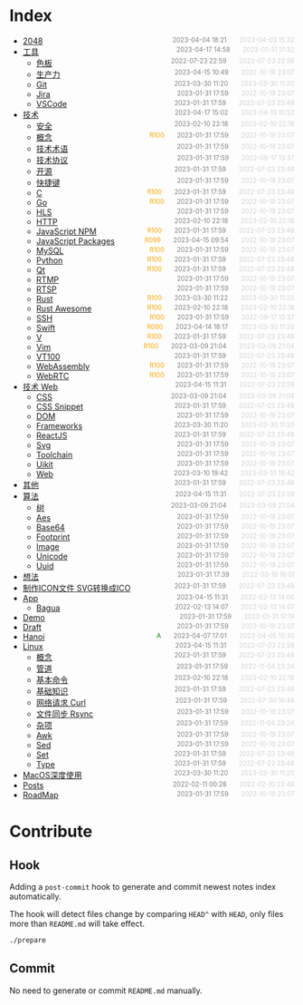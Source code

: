 
# Index

- [2048](src/2048)<span style="font-size:.8em;float:right"><span style="color:orange"></span><span style="padding-left:2em;color:gray;">2023-04-04 18:21</span><span style="padding-left:2em;color:lightgray;">2023-04-03 15:32</span></span>
- [工具](src/%E5%B7%A5%E5%85%B7)<span style="font-size:.8em;float:right"><span style="color:orange"></span><span style="padding-left:2em;color:gray;">2023-04-17 14:58</span><span style="padding-left:2em;color:lightgray;">2023-01-31 17:32</span></span>
  - [色板](src/%E5%B7%A5%E5%85%B7/%E8%89%B2%E6%9D%BF)<span style="font-size:.8em;float:right"><span style="color:orange"></span><span style="padding-left:2em;color:gray;">2022-07-23 22:59</span><span style="padding-left:2em;color:lightgray;">2022-07-23 22:59</span></span>
  - [生产力](src/%E5%B7%A5%E5%85%B7/%E7%94%9F%E4%BA%A7%E5%8A%9B)<span style="font-size:.8em;float:right"><span style="color:orange"></span><span style="padding-left:2em;color:gray;">2023-04-15 10:49</span><span style="padding-left:2em;color:lightgray;">2022-10-19 23:07</span></span>
  - [Git](src/%E5%B7%A5%E5%85%B7/Git)<span style="font-size:.8em;float:right"><span style="color:orange"></span><span style="padding-left:2em;color:gray;">2023-03-30 11:20</span><span style="padding-left:2em;color:lightgray;">2023-03-30 11:20</span></span>
  - [Jira](src/%E5%B7%A5%E5%85%B7/Jira)<span style="font-size:.8em;float:right"><span style="color:orange"></span><span style="padding-left:2em;color:gray;">2023-01-31 17:59</span><span style="padding-left:2em;color:lightgray;">2022-10-19 23:07</span></span>
  - [VSCode](src/%E5%B7%A5%E5%85%B7/VSCode)<span style="font-size:.8em;float:right"><span style="color:orange"></span><span style="padding-left:2em;color:gray;">2023-01-31 17:59</span><span style="padding-left:2em;color:lightgray;">2022-07-23 23:48</span></span>
- [技术](src/%E6%8A%80%E6%9C%AF)<span style="font-size:.8em;float:right"><span style="color:orange"></span><span style="padding-left:2em;color:gray;">2023-04-17 15:02</span><span style="padding-left:2em;color:lightgray;">2023-04-15 10:52</span></span>
  - [安全](src/%E6%8A%80%E6%9C%AF/%E5%AE%89%E5%85%A8)<span style="font-size:.8em;float:right"><span style="color:orange"></span><span style="padding-left:2em;color:gray;">2023-02-10 22:18</span><span style="padding-left:2em;color:lightgray;">2023-02-10 22:18</span></span>
  - [概念](src/%E6%8A%80%E6%9C%AF/%E6%A6%82%E5%BF%B5)<span style="font-size:.8em;float:right"><span style="color:orange">R100</span><span style="padding-left:2em;color:gray;">2023-01-31 17:59</span><span style="padding-left:2em;color:lightgray;">2022-10-19 23:07</span></span>
  - [技术术语](src/%E6%8A%80%E6%9C%AF/%E6%8A%80%E6%9C%AF%E6%9C%AF%E8%AF%AD)<span style="font-size:.8em;float:right"><span style="color:orange"></span><span style="padding-left:2em;color:gray;">2023-01-31 17:59</span><span style="padding-left:2em;color:lightgray;">2022-10-19 23:07</span></span>
  - [技术协议](src/%E6%8A%80%E6%9C%AF/%E6%8A%80%E6%9C%AF%E5%8D%8F%E8%AE%AE)<span style="font-size:.8em;float:right"><span style="color:orange"></span><span style="padding-left:2em;color:gray;">2023-01-31 17:59</span><span style="padding-left:2em;color:lightgray;">2022-09-17 13:37</span></span>
  - [开源](src/%E6%8A%80%E6%9C%AF/%E5%BC%80%E6%BA%90)<span style="font-size:.8em;float:right"><span style="color:orange"></span><span style="padding-left:2em;color:gray;">2023-01-31 17:59</span><span style="padding-left:2em;color:lightgray;">2022-07-23 23:48</span></span>
  - [快捷键](src/%E6%8A%80%E6%9C%AF/%E5%BF%AB%E6%8D%B7%E9%94%AE)<span style="font-size:.8em;float:right"><span style="color:orange"></span><span style="padding-left:2em;color:gray;">2023-01-31 17:59</span><span style="padding-left:2em;color:lightgray;">2022-10-19 23:07</span></span>
  - [C](src/%E6%8A%80%E6%9C%AF/C)<span style="font-size:.8em;float:right"><span style="color:orange">R100</span><span style="padding-left:2em;color:gray;">2023-01-31 17:59</span><span style="padding-left:2em;color:lightgray;">2022-07-23 23:48</span></span>
  - [Go](src/%E6%8A%80%E6%9C%AF/Go)<span style="font-size:.8em;float:right"><span style="color:orange">R100</span><span style="padding-left:2em;color:gray;">2023-01-31 17:59</span><span style="padding-left:2em;color:lightgray;">2022-10-19 23:07</span></span>
  - [HLS](src/%E6%8A%80%E6%9C%AF/HLS)<span style="font-size:.8em;float:right"><span style="color:orange"></span><span style="padding-left:2em;color:gray;">2023-01-31 17:59</span><span style="padding-left:2em;color:lightgray;">2022-10-19 23:07</span></span>
  - [HTTP](src/%E6%8A%80%E6%9C%AF/HTTP)<span style="font-size:.8em;float:right"><span style="color:orange"></span><span style="padding-left:2em;color:gray;">2023-02-10 22:18</span><span style="padding-left:2em;color:lightgray;">2023-02-10 22:18</span></span>
  - [JavaScript NPM](src/%E6%8A%80%E6%9C%AF/JavaScript-NPM)<span style="font-size:.8em;float:right"><span style="color:orange">R100</span><span style="padding-left:2em;color:gray;">2023-01-31 17:59</span><span style="padding-left:2em;color:lightgray;">2022-07-23 23:48</span></span>
  - [JavaScript Packages](src/%E6%8A%80%E6%9C%AF/JavaScript-Packages)<span style="font-size:.8em;float:right"><span style="color:orange">R099</span><span style="padding-left:2em;color:gray;">2023-04-15 09:54</span><span style="padding-left:2em;color:lightgray;">2022-10-19 23:07</span></span>
  - [MySQL](src/%E6%8A%80%E6%9C%AF/MySQL)<span style="font-size:.8em;float:right"><span style="color:orange">R100</span><span style="padding-left:2em;color:gray;">2023-01-31 17:59</span><span style="padding-left:2em;color:lightgray;">2022-10-19 23:07</span></span>
  - [Python](src/%E6%8A%80%E6%9C%AF/Python)<span style="font-size:.8em;float:right"><span style="color:orange">R100</span><span style="padding-left:2em;color:gray;">2023-01-31 17:59</span><span style="padding-left:2em;color:lightgray;">2022-07-23 23:48</span></span>
  - [Qt](src/%E6%8A%80%E6%9C%AF/Qt)<span style="font-size:.8em;float:right"><span style="color:orange">R100</span><span style="padding-left:2em;color:gray;">2023-01-31 17:59</span><span style="padding-left:2em;color:lightgray;">2022-07-23 23:48</span></span>
  - [RTMP](src/%E6%8A%80%E6%9C%AF/RTMP)<span style="font-size:.8em;float:right"><span style="color:orange"></span><span style="padding-left:2em;color:gray;">2023-01-31 17:59</span><span style="padding-left:2em;color:lightgray;">2022-10-19 23:07</span></span>
  - [RTSP](src/%E6%8A%80%E6%9C%AF/RTSP)<span style="font-size:.8em;float:right"><span style="color:orange"></span><span style="padding-left:2em;color:gray;">2023-01-31 17:59</span><span style="padding-left:2em;color:lightgray;">2022-10-19 23:07</span></span>
  - [Rust](src/%E6%8A%80%E6%9C%AF/Rust)<span style="font-size:.8em;float:right"><span style="color:orange">R100</span><span style="padding-left:2em;color:gray;">2023-03-30 11:22</span><span style="padding-left:2em;color:lightgray;">2023-03-30 11:20</span></span>
  - [Rust Awesome](src/%E6%8A%80%E6%9C%AF/Rust-Awesome)<span style="font-size:.8em;float:right"><span style="color:orange">R100</span><span style="padding-left:2em;color:gray;">2023-02-10 22:18</span><span style="padding-left:2em;color:lightgray;">2023-02-10 22:18</span></span>
  - [SSH](src/%E6%8A%80%E6%9C%AF/SSH)<span style="font-size:.8em;float:right"><span style="color:orange">R100</span><span style="padding-left:2em;color:gray;">2023-01-31 17:59</span><span style="padding-left:2em;color:lightgray;">2022-09-17 13:37</span></span>
  - [Swift](src/%E6%8A%80%E6%9C%AF/Swift)<span style="font-size:.8em;float:right"><span style="color:orange">R060</span><span style="padding-left:2em;color:gray;">2023-04-14 18:17</span><span style="padding-left:2em;color:lightgray;">2023-03-30 11:20</span></span>
  - [V](src/%E6%8A%80%E6%9C%AF/V)<span style="font-size:.8em;float:right"><span style="color:orange">R100</span><span style="padding-left:2em;color:gray;">2023-01-31 17:59</span><span style="padding-left:2em;color:lightgray;">2022-07-23 23:48</span></span>
  - [Vim](src/%E6%8A%80%E6%9C%AF/Vim)<span style="font-size:.8em;float:right"><span style="color:orange">R100</span><span style="padding-left:2em;color:gray;">2023-03-09 21:04</span><span style="padding-left:2em;color:lightgray;">2023-03-09 21:04</span></span>
  - [VT100](src/%E6%8A%80%E6%9C%AF/VT100)<span style="font-size:.8em;float:right"><span style="color:orange"></span><span style="padding-left:2em;color:gray;">2023-01-31 17:59</span><span style="padding-left:2em;color:lightgray;">2022-07-23 23:48</span></span>
  - [WebAssembly](src/%E6%8A%80%E6%9C%AF/WebAssembly)<span style="font-size:.8em;float:right"><span style="color:orange">R100</span><span style="padding-left:2em;color:gray;">2023-01-31 17:59</span><span style="padding-left:2em;color:lightgray;">2022-10-19 23:07</span></span>
  - [WebRTC](src/%E6%8A%80%E6%9C%AF/WebRTC)<span style="font-size:.8em;float:right"><span style="color:orange">R100</span><span style="padding-left:2em;color:gray;">2023-01-31 17:59</span><span style="padding-left:2em;color:lightgray;">2022-10-19 23:07</span></span>
- [技术 Web](src/%E6%8A%80%E6%9C%AF-Web)<span style="font-size:.8em;float:right"><span style="color:orange"></span><span style="padding-left:2em;color:gray;">2023-04-15 11:31</span><span style="padding-left:2em;color:lightgray;">2022-07-23 22:59</span></span>
  - [CSS](src/%E6%8A%80%E6%9C%AF-Web/CSS)<span style="font-size:.8em;float:right"><span style="color:orange"></span><span style="padding-left:2em;color:gray;">2023-03-09 21:04</span><span style="padding-left:2em;color:lightgray;">2023-03-09 21:04</span></span>
  - [CSS Snippet](src/%E6%8A%80%E6%9C%AF-Web/CSS-Snippet)<span style="font-size:.8em;float:right"><span style="color:orange"></span><span style="padding-left:2em;color:gray;">2023-01-31 17:59</span><span style="padding-left:2em;color:lightgray;">2022-07-23 23:48</span></span>
  - [DOM](src/%E6%8A%80%E6%9C%AF-Web/DOM)<span style="font-size:.8em;float:right"><span style="color:orange"></span><span style="padding-left:2em;color:gray;">2023-01-31 17:59</span><span style="padding-left:2em;color:lightgray;">2022-10-19 23:07</span></span>
  - [Frameworks](src/%E6%8A%80%E6%9C%AF-Web/frameworks)<span style="font-size:.8em;float:right"><span style="color:orange"></span><span style="padding-left:2em;color:gray;">2023-03-30 11:20</span><span style="padding-left:2em;color:lightgray;">2023-03-30 11:20</span></span>
  - [ReactJS](src/%E6%8A%80%E6%9C%AF-Web/ReactJS)<span style="font-size:.8em;float:right"><span style="color:orange"></span><span style="padding-left:2em;color:gray;">2023-01-31 17:59</span><span style="padding-left:2em;color:lightgray;">2022-07-23 23:48</span></span>
  - [Svg](src/%E6%8A%80%E6%9C%AF-Web/svg)<span style="font-size:.8em;float:right"><span style="color:orange"></span><span style="padding-left:2em;color:gray;">2023-01-31 17:59</span><span style="padding-left:2em;color:lightgray;">2022-10-19 23:07</span></span>
  - [Toolchain](src/%E6%8A%80%E6%9C%AF-Web/toolchain)<span style="font-size:.8em;float:right"><span style="color:orange"></span><span style="padding-left:2em;color:gray;">2023-01-31 17:59</span><span style="padding-left:2em;color:lightgray;">2022-10-19 23:07</span></span>
  - [Uikit](src/%E6%8A%80%E6%9C%AF-Web/uikit)<span style="font-size:.8em;float:right"><span style="color:orange"></span><span style="padding-left:2em;color:gray;">2023-01-31 17:59</span><span style="padding-left:2em;color:lightgray;">2022-10-19 23:07</span></span>
  - [Web](src/%E6%8A%80%E6%9C%AF-Web/Web)<span style="font-size:.8em;float:right"><span style="color:orange"></span><span style="padding-left:2em;color:gray;">2023-03-10 19:42</span><span style="padding-left:2em;color:lightgray;">2023-03-10 19:42</span></span>
- [其他](src/%E5%85%B6%E4%BB%96)<span style="font-size:.8em;float:right"><span style="color:orange"></span><span style="padding-left:2em;color:gray;">2023-01-31 17:59</span><span style="padding-left:2em;color:lightgray;">2022-07-23 23:48</span></span>
- [算法](src/%E7%AE%97%E6%B3%95)<span style="font-size:.8em;float:right"><span style="color:orange"></span><span style="padding-left:2em;color:gray;">2023-04-15 11:31</span><span style="padding-left:2em;color:lightgray;">2022-07-23 22:59</span></span>
  - [树](src/%E7%AE%97%E6%B3%95/%E6%A0%91)<span style="font-size:.8em;float:right"><span style="color:orange"></span><span style="padding-left:2em;color:gray;">2023-03-09 21:04</span><span style="padding-left:2em;color:lightgray;">2023-03-09 21:04</span></span>
  - [Aes](src/%E7%AE%97%E6%B3%95/aes)<span style="font-size:.8em;float:right"><span style="color:orange"></span><span style="padding-left:2em;color:gray;">2023-01-31 17:59</span><span style="padding-left:2em;color:lightgray;">2022-10-19 23:07</span></span>
  - [Base64](src/%E7%AE%97%E6%B3%95/base64)<span style="font-size:.8em;float:right"><span style="color:orange"></span><span style="padding-left:2em;color:gray;">2023-01-31 17:59</span><span style="padding-left:2em;color:lightgray;">2022-10-19 23:07</span></span>
  - [Footprint](src/%E7%AE%97%E6%B3%95/footprint)<span style="font-size:.8em;float:right"><span style="color:orange"></span><span style="padding-left:2em;color:gray;">2023-01-31 17:59</span><span style="padding-left:2em;color:lightgray;">2022-10-19 23:07</span></span>
  - [Image](src/%E7%AE%97%E6%B3%95/image)<span style="font-size:.8em;float:right"><span style="color:orange"></span><span style="padding-left:2em;color:gray;">2023-01-31 17:59</span><span style="padding-left:2em;color:lightgray;">2022-10-19 23:07</span></span>
  - [Unicode](src/%E7%AE%97%E6%B3%95/unicode)<span style="font-size:.8em;float:right"><span style="color:orange"></span><span style="padding-left:2em;color:gray;">2023-01-31 17:59</span><span style="padding-left:2em;color:lightgray;">2022-10-19 23:07</span></span>
  - [Uuid](src/%E7%AE%97%E6%B3%95/uuid)<span style="font-size:.8em;float:right"><span style="color:orange"></span><span style="padding-left:2em;color:gray;">2023-01-31 17:59</span><span style="padding-left:2em;color:lightgray;">2022-10-19 23:07</span></span>
- [想法](src/%E6%83%B3%E6%B3%95)<span style="font-size:.8em;float:right"><span style="color:orange"></span><span style="padding-left:2em;color:gray;">2023-01-31 17:39</span><span style="padding-left:2em;color:lightgray;">2022-03-19 18:01</span></span>
- [制作ICON文件 SVG转换成ICO](src/%E5%88%B6%E4%BD%9CICON%E6%96%87%E4%BB%B6-SVG%E8%BD%AC%E6%8D%A2%E6%88%90ICO)<span style="font-size:.8em;float:right"><span style="color:orange"></span><span style="padding-left:2em;color:gray;">2023-01-31 17:59</span><span style="padding-left:2em;color:lightgray;">2022-07-23 23:48</span></span>
- [App](src/app)<span style="font-size:.8em;float:right"><span style="color:orange"></span><span style="padding-left:2em;color:gray;">2023-04-15 11:31</span><span style="padding-left:2em;color:lightgray;">2022-02-13 14:06</span></span>
  - [Bagua](src/app/bagua)<span style="font-size:.8em;float:right"><span style="color:orange"></span><span style="padding-left:2em;color:gray;">2022-02-13 14:07</span><span style="padding-left:2em;color:lightgray;">2022-02-13 14:07</span></span>
- [Demo](src/demo)<span style="font-size:.8em;float:right"><span style="color:orange"></span><span style="padding-left:2em;color:gray;">2023-01-31 17:59</span><span style="padding-left:2em;color:lightgray;">2023-01-31 17:19</span></span>
- [Draft](src/draft)<span style="font-size:.8em;float:right"><span style="color:orange"></span><span style="padding-left:2em;color:gray;">2023-01-31 17:59</span><span style="padding-left:2em;color:lightgray;">2022-10-19 23:07</span></span>
- [Hanoi](src/hanoi)<span style="font-size:.8em;float:right"><span style="color:green">A</span><span style="padding-left:2em;color:gray;">2023-04-07 17:01</span><span style="padding-left:2em;color:lightgray;">2023-04-05 15:30</span></span>
- [Linux](src/Linux)<span style="font-size:.8em;float:right"><span style="color:orange"></span><span style="padding-left:2em;color:gray;">2023-04-15 11:31</span><span style="padding-left:2em;color:lightgray;">2022-07-23 22:59</span></span>
  - [概念](src/Linux/%E6%A6%82%E5%BF%B5)<span style="font-size:.8em;float:right"><span style="color:orange"></span><span style="padding-left:2em;color:gray;">2023-01-31 17:59</span><span style="padding-left:2em;color:lightgray;">2022-07-23 23:48</span></span>
  - [管道](src/Linux/%E7%AE%A1%E9%81%93)<span style="font-size:.8em;float:right"><span style="color:orange"></span><span style="padding-left:2em;color:gray;">2023-01-31 17:59</span><span style="padding-left:2em;color:lightgray;">2022-11-04 23:24</span></span>
  - [基本命令](src/Linux/%E5%9F%BA%E6%9C%AC%E5%91%BD%E4%BB%A4)<span style="font-size:.8em;float:right"><span style="color:orange"></span><span style="padding-left:2em;color:gray;">2023-02-10 22:18</span><span style="padding-left:2em;color:lightgray;">2023-02-10 22:18</span></span>
  - [基础知识](src/Linux/%E5%9F%BA%E7%A1%80%E7%9F%A5%E8%AF%86)<span style="font-size:.8em;float:right"><span style="color:orange"></span><span style="padding-left:2em;color:gray;">2023-01-31 17:59</span><span style="padding-left:2em;color:lightgray;">2022-07-23 23:48</span></span>
  - [网络请求 Curl](src/Linux/%E7%BD%91%E7%BB%9C%E8%AF%B7%E6%B1%82-curl)<span style="font-size:.8em;float:right"><span style="color:orange"></span><span style="padding-left:2em;color:gray;">2023-01-31 17:59</span><span style="padding-left:2em;color:lightgray;">2022-07-30 16:48</span></span>
  - [文件同步 Rsync](src/Linux/%E6%96%87%E4%BB%B6%E5%90%8C%E6%AD%A5-rsync)<span style="font-size:.8em;float:right"><span style="color:orange"></span><span style="padding-left:2em;color:gray;">2023-01-31 17:59</span><span style="padding-left:2em;color:lightgray;">2022-10-19 23:07</span></span>
  - [杂项](src/Linux/%E6%9D%82%E9%A1%B9)<span style="font-size:.8em;float:right"><span style="color:orange"></span><span style="padding-left:2em;color:gray;">2023-01-31 17:59</span><span style="padding-left:2em;color:lightgray;">2022-11-04 23:24</span></span>
  - [Awk](src/Linux/awk)<span style="font-size:.8em;float:right"><span style="color:orange"></span><span style="padding-left:2em;color:gray;">2023-01-31 17:59</span><span style="padding-left:2em;color:lightgray;">2022-10-19 23:07</span></span>
  - [Sed](src/Linux/sed)<span style="font-size:.8em;float:right"><span style="color:orange"></span><span style="padding-left:2em;color:gray;">2023-01-31 17:59</span><span style="padding-left:2em;color:lightgray;">2022-10-19 23:07</span></span>
  - [Set](src/Linux/set)<span style="font-size:.8em;float:right"><span style="color:orange"></span><span style="padding-left:2em;color:gray;">2023-01-31 17:59</span><span style="padding-left:2em;color:lightgray;">2022-07-23 23:48</span></span>
  - [Type](src/Linux/type)<span style="font-size:.8em;float:right"><span style="color:orange"></span><span style="padding-left:2em;color:gray;">2023-01-31 17:59</span><span style="padding-left:2em;color:lightgray;">2022-07-23 23:48</span></span>
- [MacOS深度使用](src/MacOS%E6%B7%B1%E5%BA%A6%E4%BD%BF%E7%94%A8)<span style="font-size:.8em;float:right"><span style="color:orange"></span><span style="padding-left:2em;color:gray;">2023-03-30 11:20</span><span style="padding-left:2em;color:lightgray;">2023-03-30 11:20</span></span>
- [Posts](src/posts)<span style="font-size:.8em;float:right"><span style="color:orange"></span><span style="padding-left:2em;color:gray;">2022-02-11 00:28</span><span style="padding-left:2em;color:lightgray;">2022-02-10 23:48</span></span>
- [RoadMap](src/RoadMap)<span style="font-size:.8em;float:right"><span style="color:orange"></span><span style="padding-left:2em;color:gray;">2023-01-31 17:59</span><span style="padding-left:2em;color:lightgray;">2022-10-19 23:07</span></span>


# Contribute

## Hook

Adding a `post-commit` hook to generate and commit newest notes index automatically.

The hook will detect files change by comparing `HEAD^` with `HEAD`, only files more than `README.md` will take effect.

```bash
./prepare
```

## Commit

No need to generate or commit `README.md` manually.

